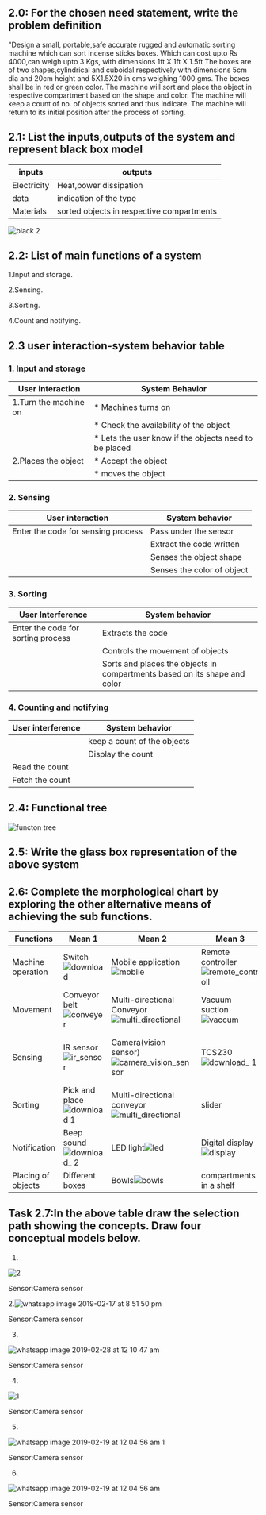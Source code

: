 ## 2.0: For the chosen need statement, write the problem definition

"Design a small, portable,safe  accurate rugged and automatic sorting machine which can sort incense sticks boxes. Which can cost upto Rs 4000,can weigh upto 3 Kgs, with dimensions 1ft X 1ft X 1.5ft
The boxes are of two shapes,cylindrical and cuboidal respectively with dimensions 5cm dia and 20cm height and 5X1.5X20 in cms weighing 1000 gms. The boxes shall be in red or green color. The machine will sort and place the object in respective compartment based on the shape and color. The machine will keep a count of no. of objects sorted and thus indicate. The machine will return to its initial position after the process of sorting.

## 2.1: List the inputs,outputs of the system and represent black box model

|inputs|outputs|
|--|--|
|Electricity|Heat,power dissipation|
|data|indication of the type|
|Materials|sorted objects in respective compartments|

![black 2](https://user-images.githubusercontent.com/47111026/52911926-4f81be00-32d0-11e9-9e50-6ae55a4a5d4a.png)

## 2.2: List of main functions of a system

1.Input and storage.

2.Sensing.

3.Sorting.

4.Count and notifying.

## 2.3 user interaction-system behavior table

### 1. Input and storage 

|User interaction |System Behavior|
|-|-|
|1.Turn the machine on|* Machines turns on|
||* Check the availability of the object|
||* Lets the user know if the objects need to be placed|
|2.Places the object|* Accept the object|
||* moves the object|

### 2. Sensing 

|User interaction|System behavior|
|-|-|
|Enter the code for sensing process| Pass under the sensor |
||Extract the code written|
||Senses the object shape|
||Senses the color of object|

### 3. Sorting

|User Interference|System behavior|
|-|-|
|Enter the code for sorting process|Extracts the code|
||Controls the movement of objects|
||Sorts and places the objects in compartments based on its shape and color|

### 4. Counting and notifying 

|User interference |System behavior|
|-|-|
||keep a count of the objects|
||Display the count|
|Read the count||
|Fetch the count||

## 2.4: Functional tree

![functon tree](https://user-images.githubusercontent.com/47111026/52916152-0cd8d980-3302-11e9-92f9-f6ba83051ac0.png)


## 2.5: Write the glass box representation of the above system 





## 2.6: Complete the morphological chart by exploring the other alternative means of achieving the sub functions.

|Functions|Mean 1|Mean 2| Mean 3| Mean 4|
|-|-|-|-|-|
|Machine operation|Switch![download](https://user-images.githubusercontent.com/47111026/52984278-b7412180-3414-11e9-8bf3-05bf000473c7.JPG)|Mobile application![mobile](https://user-images.githubusercontent.com/47111026/52984535-e4420400-3415-11e9-89cc-9aea90b979c9.JPG)|Remote controller![remote_controll](https://user-images.githubusercontent.com/47111026/52984573-0f2c5800-3416-11e9-9ddb-7b3a941dbba9.JPG)|WiFi/Bluetooth![wifi](https://user-images.githubusercontent.com/47111026/52984632-4b5fb880-3416-11e9-925c-a18080fa9cec.JPG)|
|Movement|Conveyor belt![conveyer](https://user-images.githubusercontent.com/47111026/52984182-616c7980-3414-11e9-94ee-cd58ba125168.jpg)|Multi-directional Conveyor![multi_directional](https://user-images.githubusercontent.com/47111026/52984554-f91e9780-3415-11e9-93d7-1027a3662811.JPG)|Vacuum suction ![vaccum](https://user-images.githubusercontent.com/47111026/52984597-28350900-3416-11e9-8d7b-f2139459e65e.JPG)|pick and placing![download 1](https://user-images.githubusercontent.com/47111026/52984843-291a6a80-3417-11e9-8dda-3ff7e9d39d87.JPG)|
|Sensing|IR sensor![ir_sensor](https://user-images.githubusercontent.com/47111026/52984489-bb217380-3415-11e9-83d6-7c5a092f6e4e.JPG)|Camera(vision sensor)![camera_vision_sensor](https://user-images.githubusercontent.com/47111026/52984414-5534ec00-3415-11e9-81ea-ca8ee60a1023.JPG)|TCS230![download_ 1](https://user-images.githubusercontent.com/47111026/52984435-6f6eca00-3415-11e9-9f45-a7242c8807f3.JPG)|RGB LED/CdS photocell/FBG shape sensor![download_ 1 1](https://user-images.githubusercontent.com/47111026/52984948-ad6ced80-3417-11e9-9799-6be69f78a05e.JPG)|
|Sorting|Pick and place![download 1](https://user-images.githubusercontent.com/47111026/52984843-291a6a80-3417-11e9-8dda-3ff7e9d39d87.JPG)|Multi-directional conveyor![multi_directional](https://user-images.githubusercontent.com/47111026/52984554-f91e9780-3415-11e9-93d7-1027a3662811.JPG)|slider|Vacuuum suction![vaccum](https://user-images.githubusercontent.com/47111026/52984597-28350900-3416-11e9-8d7b-f2139459e65e.JPG)|
|Notification|Beep sound![download_ 2](https://user-images.githubusercontent.com/47111026/52984475-a04eff00-3415-11e9-9dbf-98d533f1130b.JPG)|LED light![led](https://user-images.githubusercontent.com/47111026/52984505-ce344380-3415-11e9-9c2a-e49fe794995e.JPG)|Digital display![display](https://user-images.githubusercontent.com/47111026/52984368-19018b80-3415-11e9-9a54-f13aaf6a18ab.JPG)|vibration![vibrator](https://user-images.githubusercontent.com/47111026/52984892-67b02500-3417-11e9-9d1f-b6e8e01a7b2c.JPG)|
|Placing of objects|Different boxes|Bowls![bowls](https://user-images.githubusercontent.com/47111026/52984390-39314a80-3415-11e9-8188-1b3933e4998d.JPG)|compartments in a shelf|

## Task 2.7:In the above table draw the selection path showing the concepts. Draw four conceptual models below.

1.

![2](https://user-images.githubusercontent.com/47111026/52983984-78f73280-3413-11e9-9617-14f06ef7d69f.PNG)

Sensor:Camera sensor


2.![whatsapp image 2019-02-17 at 8 51 50 pm](https://user-images.githubusercontent.com/47111026/52916245-f2533000-3302-11e9-9c5f-88ead0457d8a.jpeg)

Sensor:Camera sensor

3. 
![whatsapp image 2019-02-28 at 12 10 47 am](https://user-images.githubusercontent.com/47111026/53543218-f32c6300-3b47-11e9-9ff9-f03ee5cc3457.jpeg)


Sensor:Camera sensor

4.

![1](https://user-images.githubusercontent.com/47111026/52983916-359cc400-3413-11e9-882d-cdd88c561edb.PNG)

Sensor:Camera sensor

5.
![whatsapp image 2019-02-19 at 12 04 56 am 1](https://user-images.githubusercontent.com/47111026/52971174-834a0a00-33dc-11e9-9769-67c9433f7238.jpg)

Sensor:Camera sensor

6.
![whatsapp image 2019-02-19 at 12 04 56 am](https://user-images.githubusercontent.com/47111026/52971231-b096b800-33dc-11e9-93a1-e6b33c6665be.jpeg)

Sensor:Camera sensor
